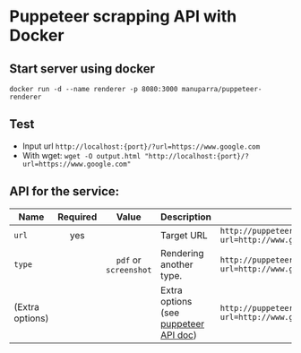 # Puppeteer scrapping API with Docker

##  Start server using docker
`docker run -d --name renderer -p 8080:3000 manuparra/puppeteer-renderer`

## Test 
- Input url  `http://localhost:{port}/?url=https://www.google.com`
- With wget:  `wget -O output.html "http://localhost:{port}/?url=https://www.google.com"`

## API for the service:

| Name    | Required | Value               | Description            |Usage                                                         |
|---------|:--------:|:-------------------:|------------------------|--------------------------------------------------------------|
|`url`    | yes      |                     |Target URL              |`http://puppeteer-renderer?url=http://www.google.com`         |
|`type`   |          |`pdf` or `screenshot`|Rendering another type. |`http://puppeteer-renderer?url=http://www.google.com&type=pdf`|
|(Extra options)|    |                     |Extra options (see [puppeteer API doc](https://github.com/GoogleChrome/puppeteer/blob/v1.1.0/docs/api.md#pagepdfoptions)) |`http://puppeteer-renderer?url=http://www.google.com&type=pdf&scale=2`|
